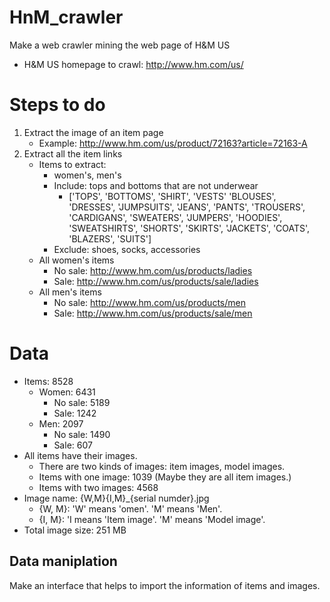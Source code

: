 # HnM_crawler
Make a web crawler mining the web page of H&amp;M US
* H&M US homepage to crawl: http://www.hm.com/us/

# Steps to do
1. Extract the image of an item page
   * Example: http://www.hm.com/us/product/72163?article=72163-A
2. Extract all the item links
   * Items to extract: 
     * women's, men's
     * Include: tops and bottoms that are not underwear
       * ['TOPS', 'BOTTOMS', 'SHIRT', 'VESTS' 'BLOUSES', 'DRESSES', 'JUMPSUITS', 'JEANS', 'PANTS', 'TROUSERS', 'CARDIGANS', 'SWEATERS', 'JUMPERS', 'HOODIES', 'SWEATSHIRTS', 'SHORTS', 'SKIRTS', 'JACKETS', 'COATS', 'BLAZERS', 'SUITS']
     * Exclude: shoes, socks, accessories 
   * All women's items
     * No sale: http://www.hm.com/us/products/ladies
     * Sale: http://www.hm.com/us/products/sale/ladies
   * All men's items
     * No sale: http://www.hm.com/us/products/men
     * Sale: http://www.hm.com/us/products/sale/men

# Data
* Items: 8528
  * Women: 6431
    * No sale: 5189
    * Sale: 1242
  * Men: 2097
    * No sale: 1490
    * Sale: 607
* All items have their images.
  * There are two kinds of images: item images, model images.
  * Items with one image: 1039 (Maybe they are all item images.)
  * Items with two images: 4568
* Image name: {W,M}{I,M}\_{serial numder}.jpg
  * {W, M}: 'W' means 'omen'. 'M' means 'Men'.
  * {I, M}: 'I means 'Item image'. 'M' means 'Model image'.
* Total image size: 251 MB

## Data maniplation
Make an interface that helps to import the information of items and images.
